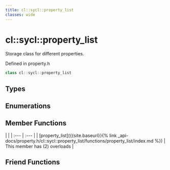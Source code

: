 ```yaml
---
title: cl::sycl::property_list
classes: wide
---
```

# cl::sycl::property_list

Storage class for different properties. 

Defined in property.h

```cpp
class cl::sycl::property_list
```

## Types

## Enumerations

## Member Functions

   |   |
| :--- | :--- |
| [property_list]({{site.baseurl}}{% link _api-docs/property.h/cl::sycl::property_list/functions/property_list/index.md %}) | This member has (2) overloads |


## Friend Functions

